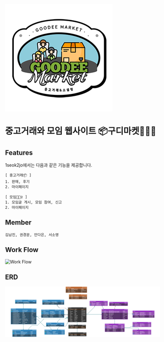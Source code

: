 ![로고](src/main/webapp/resources/images/logo.png)

# 중고거래와 모임 웹사이트 📦구디마켓🙋🏻‍♀️

## Features

1seok2jo에서는 다음과 같은 기능을 제공합니다.
~~~~~~~~~~~~~~~~~~
[ 중고거래📦 ]
1. 판매, 후기
2. 마이페이지

[ 모임🙋🏻‍♀️ ]
1. 모임글 게시, 모임 참여, 신고
2. 마이페이지
~~~~~~~~~~~~~~~~~~

## Member 
~~~~~~~~~~~~~~~~~~
김남진, 권경문, 안다은, 서소영
~~~~~~~~~~~~~~~~~~

## Work Flow
![Work Flow]()

## ERD
![ERD](src/main/webapp/resources/images/Goodee_Market_Project.png)
